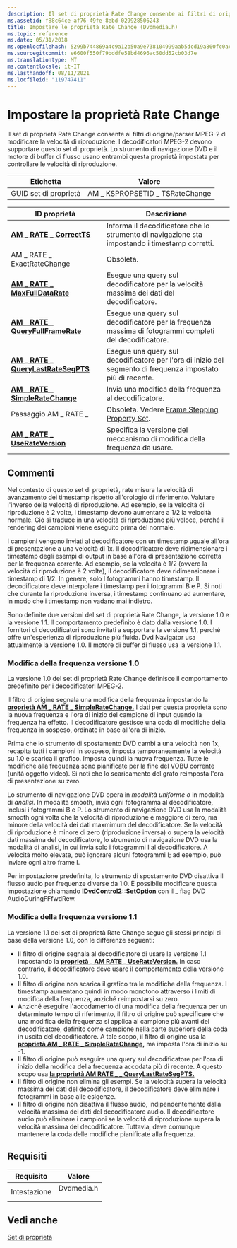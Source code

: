 ```yaml
---
description: Il set di proprietà Rate Change consente ai filtri di origine/parser MPEG-2 di modificare la velocità di riproduzione. I decodificatori MPEG-2 devono supportare questo set di proprietà. Lo strumento di navigazione DVD e il motore di buffer di flusso usano entrambi questa proprietà impostata per controllare le velocità di riproduzione.
ms.assetid: f88c64ce-af76-49fe-8ebd-029928506243
title: Impostare le proprietà Rate Change (Dvdmedia.h)
ms.topic: reference
ms.date: 05/31/2018
ms.openlocfilehash: 5299b744869a4c9a12b50a9e738104999aab5dcd19a800fc0ac3ddb3717e8617
ms.sourcegitcommit: e6600f550f79bddfe58bd4696ac50dd52cb03d7e
ms.translationtype: MT
ms.contentlocale: it-IT
ms.lasthandoff: 08/11/2021
ms.locfileid: "119747411"
---
```

# <a name="rate-change-property-set"></a>Impostare la proprietà Rate Change

Il set di proprietà Rate Change consente ai filtri di origine/parser MPEG-2 di modificare la velocità di riproduzione. I decodificatori MPEG-2 devono supportare questo set di proprietà. Lo strumento di navigazione DVD e il motore di buffer di flusso usano entrambi questa proprietà impostata per controllare le velocità di riproduzione.



| Etichetta | Valore |
|-------------------|-------------------------------|
| GUID set di proprietà | AM \_ KSPROPSETID \_ TSRateChange |



 



| ID proprietà                                                                   | Descrizione                                                                            |
|-------------------------------------------------------------------------------|----------------------------------------------------------------------------------------|
| [**AM \_ RATE \_ CorrectTS**](am-rate-correctts-property.md)                     | Informa il decodificatore che lo strumento di navigazione sta impostando i timestamp corretti.             |
| AM \_ RATE \_ ExactRateChange                                                     | Obsoleta.                                                                              |
| [**AM \_ RATE \_ MaxFullDataRate**](am-rate-maxfulldatarate-property.md)         | Esegue una query sul decodificatore per la velocità massima dei dati del decodificatore.                               |
| [**AM \_ RATE \_ QueryFullFrameRate**](am-rate-queryfullframerate-property.md)   | Esegue una query sul decodificatore per la frequenza massima di fotogrammi completi del decodificatore.                         |
| [**AM \_ RATE \_ QueryLastRateSegPTS**](am-rate-querylastratesegpts-property.md) | Esegue una query sul decodificatore per l'ora di inizio del segmento di frequenza impostato più di recente. |
| [**AM \_ RATE \_ SimpleRateChange**](am-rate-simpleratechange-property.md)       | Invia una modifica della frequenza al decodificatore.                                                    |
| Passaggio AM \_ RATE \_                                                                | Obsoleta. Vedere [Frame Stepping Property Set](frame-stepping-property-set.md).          |
| [**AM \_ RATE \_ UseRateVersion**](am-rate-userateversion-property.md)           | Specifica la versione del meccanismo di modifica della frequenza da usare.                           |



 

## <a name="remarks"></a>Commenti

Nel contesto di questo set di proprietà, rate misura la velocità di avanzamento dei timestamp rispetto all'orologio di riferimento. Valutare l'inverso della velocità di riproduzione. Ad esempio, se la velocità di riproduzione è 2 volte, i timestamp devono aumentare a 1/2 la velocità normale. Ciò si traduce in una velocità di riproduzione più veloce, perché il rendering dei campioni viene eseguito prima del normale.

I campioni vengono inviati al decodificatore con un timestamp uguale all'ora di presentazione a una velocità di 1x. Il decodificatore deve ridimensionare i timestamp degli esempi di output in base all'ora di presentazione corretta per la frequenza corrente. Ad esempio, se la velocità è 1/2 (ovvero la velocità di riproduzione è 2 volte), il decodificatore deve ridimensionare i timestamp di 1/2. In genere, solo I fotogrammi hanno timestamp. Il decodificatore deve interpolare i timestamp per i fotogrammi B e P. Si noti che durante la riproduzione inversa, i timestamp continuano ad aumentare, in modo che i timestamp non vadano mai indietro.

Sono definite due versioni del set di proprietà Rate Change, la versione 1.0 e la versione 1.1. Il comportamento predefinito è dato dalla versione 1.0. I fornitori di decodificatori sono invitati a supportare la versione 1.1, perché offre un'esperienza di riproduzione più fluida. Dvd Navigator usa attualmente la versione 1.0. Il motore di buffer di flusso usa la versione 1.1.

### <a name="rate-change-version-10"></a>Modifica della frequenza versione 1.0

La versione 1.0 del set di proprietà Rate Change definisce il comportamento predefinito per i decodificatori MPEG-2.

Il filtro di origine segnala una modifica della frequenza impostando la [**proprietà AM \_ RATE \_ SimpleRateChange.**](am-rate-simpleratechange-property.md) I dati per questa proprietà sono la nuova frequenza e l'ora di inizio del campione di input quando la frequenza ha effetto. Il decodificatore gestisce una coda di modifiche della frequenza in sospeso, ordinate in base all'ora di inizio.

Prima che lo strumento di spostamento DVD cambi a una velocità non 1x, recapita tutti i campioni in sospeso, imposta temporaneamente la velocità su 1.0 e scarica il grafico. Imposta quindi la nuova frequenza. Tutte le modifiche alla frequenza sono pianificate per la fine del VOBU corrente (unità oggetto video). Si noti che lo scaricamento del grafo reimposta l'ora di presentazione su zero.

Lo strumento di navigazione DVD opera in *modalità uniforme o* in modalità di *analisi.* In modalità smooth, invia ogni fotogramma al decodificatore, inclusi i fotogrammi B e P. Lo strumento di navigazione DVD usa la modalità smooth ogni volta che la velocità di riproduzione è maggiore di zero, ma minore della velocità dei dati maxmimum del decodificatore. Se la velocità di riproduzione è minore di zero (riproduzione inversa) o supera la velocità dati massima del decodificatore, lo strumento di navigazione DVD usa la modalità di analisi, in cui invia solo i fotogrammi I al decodificatore. A velocità molto elevate, può ignorare alcuni fotogrammi I; ad esempio, può inviare ogni altro frame I.

Per impostazione predefinita, lo strumento di spostamento DVD disattiva il flusso audio per frequenze diverse da 1.0. È possibile modificare questa impostazione chiamando [**IDvdControl2::SetOption**](/windows/desktop/api/Strmif/nf-strmif-idvdcontrol2-setoption) con il \_ flag DVD AudioDuringFFfwdRew.

### <a name="rate-change-version-11"></a>Modifica della frequenza versione 1.1

La versione 1.1 del set di proprietà Rate Change segue gli stessi principi di base della versione 1.0, con le differenze seguenti:

-   Il filtro di origine segnala al decodificatore di usare la versione 1.1 impostando la [**proprietà \_ AM RATE \_ UseRateVersion.**](am-rate-userateversion-property.md) In caso contrario, il decodificatore deve usare il comportamento della versione 1.0.
-   Il filtro di origine non scarica il grafico tra le modifiche della frequenza. I timestamp aumentano quindi in modo monotono attraverso i limiti di modifica della frequenza, anziché reimpostarsi su zero.
-   Anziché eseguire l'accodamento di una modifica della frequenza per un determinato tempo di riferimento, il filtro di origine può specificare che una modifica della frequenza si applica al campione più avanti del decodificatore, definito come campione nella parte superiore della coda in uscita del decodificatore. A tale scopo, il filtro di origine usa la [**proprietà AM \_ RATE \_ SimpleRateChange,**](am-rate-simpleratechange-property.md) ma imposta l'ora di inizio su -1.
-   Il filtro di origine può eseguire una query sul decodificatore per l'ora di inizio della modifica della frequenza accodata più di recente. A questo scopo usa [**la proprietà AM RATE \_ \_ QueryLastRateSegPTS.**](am-rate-querylastratesegpts-property.md)
-   Il filtro di origine non elimina gli esempi. Se la velocità supera la velocità massima dei dati del decodificatore, il decodificatore deve eliminare i fotogrammi in base alle esigenze.
-   Il filtro di origine non disattiva il flusso audio, indipendentemente dalla velocità massima dei dati del decodificatore audio. Il decodificatore audio può eliminare i campioni se la velocità di riproduzione supera la velocità massima del decodificatore. Tuttavia, deve comunque mantenere la coda delle modifiche pianificate alla frequenza.

## <a name="requirements"></a>Requisiti



| Requisito | Valore |
|-------------------|---------------------------------------------------------------------------------------|
| Intestazione<br/> | <dl> <dt>Dvdmedia.h</dt> </dl> |



## <a name="see-also"></a>Vedi anche

<dl> <dt>

[Set di proprietà](property-sets.md)
</dt> </dl>

 

 




